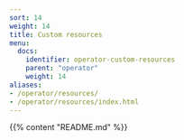 ```yaml
---
sort: 14
weight: 14
title: Custom resources
menu:
  docs:
    identifier: operator-custom-resources
    parent: "operator"
    weight: 14
aliases:
- /operator/resources/
- /operator/resources/index.html
---
```

{{% content "README.md" %}}
